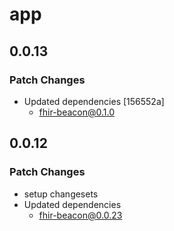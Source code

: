 # app

## 0.0.13

### Patch Changes

- Updated dependencies [156552a]
    - fhir-beacon@0.1.0

## 0.0.12

### Patch Changes

- setup changesets
- Updated dependencies
    - fhir-beacon@0.0.23
